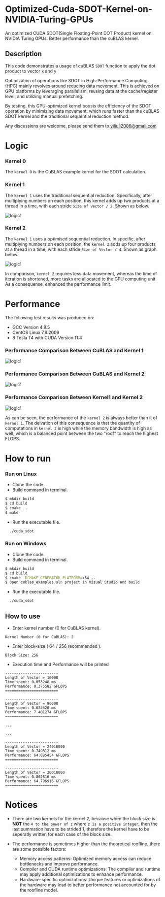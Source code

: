 # Optimized-Cuda-SDOT-Kernel-on-NVIDIA-Turing-GPUs
An optimized CUDA SDOT(Single Floating-Point DOT Product) kernel on NVIDIA Turing GPUs. Better performance than the cuBLAS kernel.
## Description

This code demonstrates a usage of cuBLAS `SDOT` function to apply the dot product to vector x and y

Optimization of operations like SDOT in High-Performance Computing (HPC) mainly revolves around reducing data movement. This is achieved on GPU platforms by leveraging parallelism, reusing data at the cache/register level, and utilizing manual prefetching. 

By testing, this GPU-optimized kernel boosts the efficiency of the SDOT operation by minimizing data movement, which runs faster than the cuBLAS SDOT kernel and the traditional sequential reduction method.

Any discussions are welcome, please send them to yiliuli2006@gmail.com

# Logic
### Kernel 0 
The `kernel 0` is the CuBLAS example kernel for the SDOT calculation. 

### Kernel 1 
The `kernel 1` uses the traditional sequential reduction. Specifically, after multiplying numbers on each position, this kernel adds up two products at a thread in a time, with each stride `Size of Vector / 2`. 
Shown as below. 

![logic1](figs/kernel1logic.png)

### Kernel 2
The `kernel 1` uses a optimised sequential reduction. In specific, after multiplying numbers on each position, the `kernel 2` adds up four products at a thread in a time, with each stride `Size of Vector / 4`. 
Shown as graph below. 

![logic1](figs/kernel2logic.png)

In comparison, `kernel 2` requires less data movement, whereas the time of iteration is shortened, more tasks are allocated to the GPU computing unit. As a consequense, enhanced the performance limit.



# Performance
The following test results was produced on:
- GCC Version 4.8.5
- CentOS Linux 7.9.2009
- 8 Tesla T4 with CUDA Version 11.4

### Performance Comparison Between CuBLAS and Kernel 1 
![logic1](figs/cbv1.png)

### Performance Comparison Between CuBLAS and Kernel 2 
![logic1](figs/cbv2.png)

### Performance Comparison Between Kernel1 and Kernel 2
![logic1](figs/1V2.png)

As can be seen, the performance of the `kernel 2` is always better than it of `kernel 1`. The deivation of this consequence is that the quantity of computations in `kernel 2` is high while the memory bandwidth is high as well, which is a balanced point between the two "roof" to reach the highest FLOPS.



# How to run

### Run on Linux
- Clone the code.
- Build command in terminal.

```bash
$ mkdir build
$ cd build
$ cmake ..
$ make
```
- Run the executable file.

```bash
  ./cuda_sdot
```

### Run on Windows

- Clone the code.
- Build command in terminal.
```bash
$ mkdir build
$ cd build
$ cmake -DCMAKE_GENERATOR_PLATFORM=x64 ..
$ Open cublas_examples.sln project in Visual Studio and build
```
- Run the executable file.
```bash
  ./cuda_sdot
```


## How to use
- Enter kernel number (0 for CuBLAS kernel).
```
Kernel Number (0 for CuBLAS): 2
```
- Enter block-size ( 64 / 256 recommended ).
```
Block Size: 256
```

- Execution time and Performance will be printed

```
------------------------
Length of Vector = 10000
Time spent: 0.053248 ms
Performance: 0.375582 GFLOPS
========================

------------------------
Length of Vector = 90000
Time spent: 0.024320 ms
Performance: 7.401274 GFLOPS
========================

...

...

------------------------
Length of Vector = 24010000
Time spent: 0.749312 ms
Performance: 64.085454 GFLOPS
========================

------------------------
Length of Vector = 26010000
Time spent: 0.802816 ms
Performance: 64.796916 GFLOPS
========================
```


# Notices 
- There are two kernels for the kernel 2, because when the block size is **NOT** the `4 to the power of z` where `z is a positive integer`, then the last summation have to be strided 1, therefore the kernel have to be seperatly written for each case of the block size.

- The performance is sometimes higher than the theoretical roofline, there are some possible factors:
    - Memory access patterns: Optimized memory access can reduce bottlenecks and improve performance.
    - Compiler and CUDA runtime optimizations: The compiler and runtime may apply additional optimizations to enhance performance.
    - Hardware-specific optimizations: Unique features or optimizations of the hardware may lead to better performance not accounted for by the roofline model.
